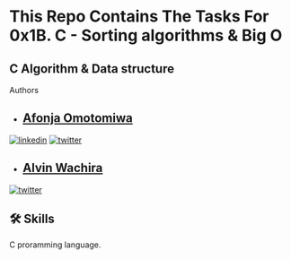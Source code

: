 # This Repo Contains The Tasks For 0x1B. C - Sorting algorithms & Big O

## C Algorithm & Data structure

Authors

- ## [Afonja Omotomiwa](https://github.com/omotomiwa26)

[![linkedin](https://img.shields.io/badge/linkedin-0A66C2?style=for-the-badge&logo=linkedin&logoColor=white)](https://www.linkedin.com/mwlite/in/afonja-omotomiwa-6b80b61b2/)
[![twitter](https://img.shields.io/badge/twitter-1DA1F2?style=for-the-badge&logo=twitter&logoColor=white)](https://mobile.twitter.com/i_am_omotomiwa/)

- ## [Alvin Wachira](https://github.com/spaceadh)

[![twitter](https://img.shields.io/badge/twitter-1DA1F2?style=for-the-badge&logo=twitter&logoColor=white)](https://mobile.twitter.com/AlvinWachira_KE)

## 🛠 Skills

C proramming language.
